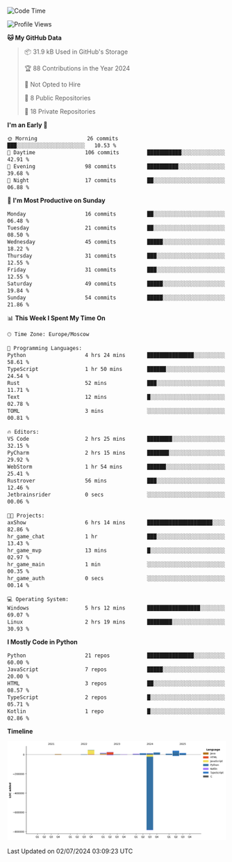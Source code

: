 <!--START_SECTION:waka-->
![Code Time](http://img.shields.io/badge/Code%20Time-382%20hrs%204%20mins-blue)

![Profile Views](http://img.shields.io/badge/Profile%20Views-0-blue)

**🐱 My GitHub Data** 

> 📦 31.9 kB Used in GitHub's Storage 
 > 
> 🏆 88 Contributions in the Year 2024
 > 
> 🚫 Not Opted to Hire
 > 
> 📜 8 Public Repositories 
 > 
> 🔑 18 Private Repositories 
 > 
**I'm an Early 🐤** 

```text
🌞 Morning                26 commits          ███░░░░░░░░░░░░░░░░░░░░░░   10.53 % 
🌆 Daytime                106 commits         ███████████░░░░░░░░░░░░░░   42.91 % 
🌃 Evening                98 commits          ██████████░░░░░░░░░░░░░░░   39.68 % 
🌙 Night                  17 commits          ██░░░░░░░░░░░░░░░░░░░░░░░   06.88 % 
```
📅 **I'm Most Productive on Sunday** 

```text
Monday                   16 commits          ██░░░░░░░░░░░░░░░░░░░░░░░   06.48 % 
Tuesday                  21 commits          ██░░░░░░░░░░░░░░░░░░░░░░░   08.50 % 
Wednesday                45 commits          █████░░░░░░░░░░░░░░░░░░░░   18.22 % 
Thursday                 31 commits          ███░░░░░░░░░░░░░░░░░░░░░░   12.55 % 
Friday                   31 commits          ███░░░░░░░░░░░░░░░░░░░░░░   12.55 % 
Saturday                 49 commits          █████░░░░░░░░░░░░░░░░░░░░   19.84 % 
Sunday                   54 commits          █████░░░░░░░░░░░░░░░░░░░░   21.86 % 
```


📊 **This Week I Spent My Time On** 

```text
🕑︎ Time Zone: Europe/Moscow

💬 Programming Languages: 
Python                   4 hrs 24 mins       ███████████████░░░░░░░░░░   58.61 % 
TypeScript               1 hr 50 mins        ██████░░░░░░░░░░░░░░░░░░░   24.54 % 
Rust                     52 mins             ███░░░░░░░░░░░░░░░░░░░░░░   11.71 % 
Text                     12 mins             █░░░░░░░░░░░░░░░░░░░░░░░░   02.78 % 
TOML                     3 mins              ░░░░░░░░░░░░░░░░░░░░░░░░░   00.81 % 

🔥 Editors: 
VS Code                  2 hrs 25 mins       ████████░░░░░░░░░░░░░░░░░   32.15 % 
PyCharm                  2 hrs 15 mins       ███████░░░░░░░░░░░░░░░░░░   29.92 % 
WebStorm                 1 hr 54 mins        ██████░░░░░░░░░░░░░░░░░░░   25.41 % 
Rustrover                56 mins             ███░░░░░░░░░░░░░░░░░░░░░░   12.46 % 
Jetbrainsrider           0 secs              ░░░░░░░░░░░░░░░░░░░░░░░░░   00.06 % 

🐱‍💻 Projects: 
axShow                   6 hrs 14 mins       █████████████████████░░░░   82.86 % 
hr_game_chat             1 hr                ███░░░░░░░░░░░░░░░░░░░░░░   13.43 % 
hr_game_mvp              13 mins             █░░░░░░░░░░░░░░░░░░░░░░░░   02.97 % 
hr_game_main             1 min               ░░░░░░░░░░░░░░░░░░░░░░░░░   00.35 % 
hr_game_auth             0 secs              ░░░░░░░░░░░░░░░░░░░░░░░░░   00.14 % 

💻 Operating System: 
Windows                  5 hrs 12 mins       █████████████████░░░░░░░░   69.07 % 
Linux                    2 hrs 19 mins       ████████░░░░░░░░░░░░░░░░░   30.93 % 
```

**I Mostly Code in Python** 

```text
Python                   21 repos            ███████████████░░░░░░░░░░   60.00 % 
JavaScript               7 repos             █████░░░░░░░░░░░░░░░░░░░░   20.00 % 
HTML                     3 repos             ██░░░░░░░░░░░░░░░░░░░░░░░   08.57 % 
TypeScript               2 repos             █░░░░░░░░░░░░░░░░░░░░░░░░   05.71 % 
Kotlin                   1 repo              █░░░░░░░░░░░░░░░░░░░░░░░░   02.86 % 
```



**Timeline**

![Lines of Code chart](https://raw.githubusercontent.com/adlemx/adlemx/main/assets/bar_graph.png)


 Last Updated on 02/07/2024 03:09:23 UTC
<!--END_SECTION:waka-->
